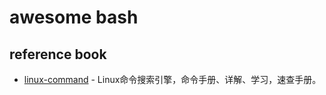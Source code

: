 # awesome bash

## reference book
- [linux-command](https://jaywcjlove.github.io/linux-command/) - Linux命令搜索引擎，命令手册、详解、学习，速查手册。